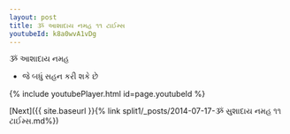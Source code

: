```yaml
---
layout: post
title: ૐ આશાદાય નમહ ૧૧ ટાઈમ્સ
youtubeId: k8a0wvA1vDg
---
```

 
 
 ૐ આશાદાય નમહ  
 
 -  જે બધું સહન કરી શકે છે 
 
  
 
  
 
 
 
 
 
 


{% include youtubePlayer.html id=page.youtubeId %}
 
[Next]({{ site.baseurl }}{% link  split1/_posts/2014-07-17-ૐ સુશાદાય નમહ ૧૧ ટાઈમ્સ.md%})
 
